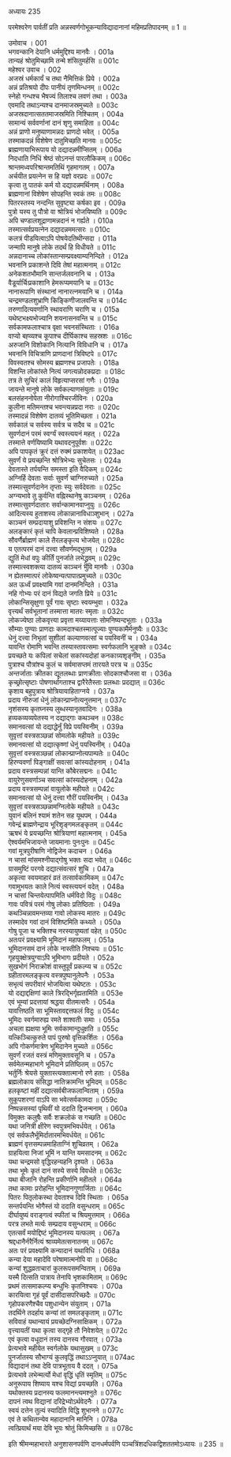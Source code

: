 अध्यायः 235

परमेश्वरेण पार्वतीं प्रति अन्नस्वर्णगोभूकन्याविद्यादानानां महिमप्रतिपादनम् ॥ 1 ॥

उमोवाच ।	001  
भगवन्कानि देयानि धर्ममुद्दिश्य मानवैः ।	001a  
तान्यहं श्रोतुमिच्छामि तन्मे शंसितुमर्हसि ॥	001c  
महेश्वर उवाच ।	002  
अजस्रं धर्मकार्यं च तथा नैमित्तिकं प्रिये ।	002a  
अन्नं प्रतिश्रयो दीपः पानीयं तृणमिन्धनम् ॥	002c  
स्नेहो गन्धश्च भैषज्यं तिलाश्च लवणं तथा ।	003a  
एवमादि तथाऽन्यश्च दानमाजस्रमुच्यते ॥	003c  
अजस्रदानात्सततमाजस्रमिति निश्चितम् ।	004a  
सामान्यं सर्ववर्णानां दानं शृणु समाहिता ॥	004c  
अन्नं प्राणो मनुष्याणामन्नदः प्राणदो भवेत् ।	005a  
तस्माकदन्नं विशेषेण दातुमिच्छति मानवः ॥	005c  
ब्राह्मणायाभिरूपाय यो दद्यादन्नमीप्सितम् ।	006a  
निदधाति निधिं श्रेष्ठं सोऽनन्तं पारलौकिकम् ॥	006c  
श्रान्तमध्वपरिश्रान्तमतिथिं गृहमागतम् ।	007a  
अर्चयीत प्रयत्नेन स हि यज्ञो वरप्रदः ॥	007c  
कृत्वा तु पातकं कर्म यो दद्यादन्नमर्थिनाम् ।	008a  
ब्राह्मणानां विशेषेण सोपहन्ति स्वकं तमः ॥	008c  
पितरस्तस्य नन्दन्ति सुवृष्ट्या कर्षका इव ।	009a  
पुत्रो यस्य तु पौत्रो वा श्रोत्रियं भोजयिष्यति ॥	009c  
अपि चण्डालशूद्राणामन्नदानं न गर्ह्यते ।	010a  
तस्मात्सर्वप्रयत्नेन दद्यादन्नममत्सरः ॥	010c  
कलत्रं पीडयित्वाऽपि पोषयेदतिथीन्सदा ।	011a  
जन्मापि मानुषे लोके तदर्थं हि विधीयते ॥	011c  
अन्नदानाच्च लोकांस्तान्सम्प्रवक्ष्याम्यनिन्दिते ।	012a  
भवनानि प्रकाशन्ते दिवि तेषां महात्मनाम् ॥	012c  
अनेकशतभौमानि सान्तर्जलवनानि च ।	013a  
वैडूर्यार्चिःप्रकाशानि हेमरूप्यमयानि च ॥	013c  
नानारूपाणि संस्थानां नानारत्नमयानि च ।	014a  
चन्द्रमण्डलशुभ्राणि किङ्किणीजालवन्ति च ॥	014c  
तरुणादित्यवर्णानि स्थावराणि चराणि च ।	015a  
यथेष्टभक्ष्यभोज्यानि शयनासनवन्ति च ॥	015c  
सर्वकामफलाश्चात्र वृक्षा भवनसंस्थिताः ।	016a  
वाप्यो बह्व्यश्च कूपाश्च दीर्घिकाश्च सहस्रशः ॥	016c  
अरुजानि विशोकानि नित्यानि विविधानि च ।	017a  
भवनानि विचित्राणि प्राणदानां त्रिविष्टपे ॥	017c  
विवस्वतश्च सोमस्य ब्रह्मणश्च प्रजापतेः ।	018a  
विशन्ति लोकांस्ते नित्यं जगत्यन्नोदकप्रदाः ॥	018c  
तत्र ते सुचिरं कालं विहृत्याप्सरसां गणैः ।	019a  
जायन्ते मानुषे लोके सर्वकल्याणसंयुताः ॥	019c  
बलसंहननोपेता नीरोगाश्चिरजीविनः ।	020a  
कुलीना मतिमन्तश्च भवन्त्यन्नप्रदा नराः ॥	020c  
तस्मादन्नं विशेषेण दातव्यं भूतिमिच्छता ।	021a  
सर्वकालं च सर्वस्य सर्वत्र च सदैव च ॥	021c  
सुवर्णदानं परमं स्वर्ग्यं स्वस्त्ययनं महत् ।	022a  
तस्मात्ते वर्णयिष्यामि यथावदनुपूर्वशः ॥	022c  
अपि पापकृतं क्रूरं दत्तं रुक्मं प्रकाशयेत् ॥	023ac  
सुवर्णं ये प्रयच्छन्ति श्रोत्रिभेभ्यः सुचेतसः ।	024a  
देवतास्ते तर्पयन्ति समस्ता इति वैदिकम् ॥	024c  
अग्निर्हि देवताः सर्वाः सुवर्णं चाग्निरुच्यते ।	025a  
तस्मात्सुवर्णदानेन तृप्ताः स्युः सर्वदेवताः ॥	025c  
अग्न्यभावे तु कुर्वन्ति वह्निस्थानेषु काञ्चनम् ।	026a  
तस्मात्सुवर्णदातारः सर्वान्कामानवाप्नुयुः ॥	026c  
आदित्यस्य हुताशस्य लोकान्नानाविधाञ्शुभान् ।	027a  
काञ्चनं सम्प्रदायाशु प्रविशन्ति न संशयः ॥	027c  
अलङ्कारं कृतं चापि केवलान्प्रविशिष्यते ।	028a  
सौवर्णैर्ब्राह्मणं काले तैरलङ्कृत्य भोजयेत् ॥	028c  
य एतत्परमं दानं दत्त्वा सौवर्णमद्भुतम् ।	029a  
द्युतिं मेधां वपुः कीर्तिं पुनर्जाते लभेद्ध्रुवम् ॥	029c  
तस्मात्स्वशक्त्या दातव्यं काञ्चनं भुवि मानवैः ।	030a  
न ह्येतस्मात्परं लोकेष्वन्यत्पापात्प्रमुच्यते ॥	030c  
अत ऊर्ध्वं प्रवक्ष्यामि गवां दानमनिन्दिते ।	031a  
नहि गोभ्यः परं दानं विद्यते जगति प्रिये ॥	031c  
लोकान्सिसृक्षुणा पूर्वं गावः सृष्टाः स्वयम्भुवा ।	032a  
वृत्त्यर्थं सर्वभूतानां तस्मात्ता मातरः स्मृताः ॥	032c  
लोकज्येष्ठा लोकवृत्त्या प्रवृत्ता मय्यायत्ताः सोमनिष्यन्दभूताः ।	033a  
सौम्याः पुण्याः प्राणदाः कामदाश्चतस्मात्पूज्याः पुण्यकामैर्मनुष्यैः ॥	033c  
धेनुं दत्त्वा निभृतां सुशीलां कल्याणवत्सां च पयस्विनीं च ।	034a  
यावन्ति रोमाणि भवन्ति तस्यास्तावत्समाः स्वर्गफलानि भुङ्क्ते ॥	034c  
प्रयच्छते यः कपिलां सचेलां सकांस्यदोहां कनकाग्र्यशृङ्गीम् ।	035a  
पुत्राश्च पौत्रांश्च कुलं च सर्वमासप्तमं तारयते परत्र च ॥	035c  
अन्तर्जाताः क्रीतका द्यूतलब्धाः प्राणक्रीताः सोदकाश्चौजसा वा ।	036a  
कृच्छ्रोत्सृष्टाः पोषणार्थागताश्च द्वारैरेतैस्ताः प्रलब्धाः प्रदद्यात् ॥	036c  
कृशाय बहुपुत्राय श्रोत्रियायाहिताग्नये ।	037a  
प्रदाय नीरुजां धेनुं लोकान्प्राप्नोत्यनुत्तमान् ॥	037c  
नृशंसस्य कृतघ्नस्य लुब्धस्यानृतवादिनः ।	038a  
हव्यकव्यव्यपेतस्य न दद्याद्गाः कथञ्चन ॥	038c  
समानवत्सां यो दद्याद्धेर्नुं विप्रे पयस्विनीम् ।	039a  
सुवृत्तां वस्त्रसञ्छन्नां सोमलोके महीयते ॥	039c  
समानवत्सां यो दद्यात्कृष्णां धेनुं पयस्विनीम् ।	040a  
सुवृत्तां वस्त्रसञ्छन्नां लोकान्प्राप्नोत्यपाम्पतेः ॥	040c  
हिरण्यवर्णां पिङ्गाक्षीं सवत्सां कांस्यदोहनाम् ।	041a  
प्रदाय वस्त्रसम्पन्नां यान्ति कौबेरसद्मनः ॥	041c  
वायुरेणुसवर्णाञ्च सवत्सां कांस्यदोहनाम् ।	042a  
प्रदाय वस्त्रसम्पन्नां वायुलोके महीयते ॥	042c  
समानवत्सां यो धेनुं दत्त्वा गौरीं पयस्विनीम् ।	043a  
सुवृत्तां वस्त्रसञ्छन्नामग्निलोके महीयते ॥	043c  
युवानं बलिनं श्यामं शतेन सह यूथपम् ।	044a  
गवेन्द्रं ब्राह्मणेन्द्राय भूरिशृङ्गमलङ्कृतम् ॥	044c  
ऋषभं ये प्रयच्छन्ति श्रोत्रियाणां महात्मनाम् ।	045a  
ऐश्वर्यमभिजायन्ते जायमानाः पुनःपुनः ॥	045c  
गवां मूत्रपुरीषाणि नोद्विजेन कदाचन ।	046a  
न चासां मांसमश्नीयाद्गोषु भक्तः सदा भवेत् ॥	046c  
ग्रासमुष्टिं परगवे दद्यात्संवत्सरं शुचि ।	047a  
अकृत्वा स्वयमाहारं व्रतं तत्सार्वकामिकम् ॥	047c  
गवामुभयतः काले नित्यं स्वस्त्ययनं वदेत् ।	048a  
न चासां चिन्तयेत्पापमिति धर्मविदो विदुः ॥	048c  
गावः पवित्रं परमं गोषु लोकाः प्रतिष्ठिताः ।	049a  
कथञ्चिन्नावमन्तव्या गावो लोकस्य मातरः ॥	049c  
तस्मादेव गवां दानं विशिष्टमिति कथ्यते ।	050a  
गोषु पूजा च भक्तिश्च नरस्यायुष्यतां वहेत् ॥	050c  
अतःपरं प्रवक्ष्यामि भूमिदानं महाफलम् ।	051a  
भूमिदानसमं दानं लोके नास्तीति निश्चयः ॥	051c  
गृहयुक्क्षेत्रयुग्वाऽपि भूमिभागः प्रदीयते ।	052a  
सुखभोगं निराक्रोशं वास्तुपूर्वं प्रकल्प्य च ॥	052c  
ग्रहीतारमलङ्कृत्य वस्त्रपुष्पानुलेपनैः ।	053a  
सभृत्यं सपरीवारं भोजयित्वा यथेष्टतः ।	053c  
यो दद्याद्दक्षिणां काले त्रिरद्भिर्गृह्यतामिति ॥	053e  
एवं भूम्यां प्रदत्तायां श्रद्धया वीतमत्सरैः ।	054a  
यावत्तिष्ठति सा भूमिस्तावद्दत्तफलं विदुः ॥	054c  
भूमिदः स्वर्गमारुह्य रमते शाश्वतीः समाः ।	055a  
अचला ह्यक्षया भूमिः सर्वकामान्दुधुक्षति ॥	055c  
यत्किञ्चित्कुरुते पापं पुरुषो वृत्तिकर्शितः ।	056a  
अपि गोकर्णमात्रेण भूमिदानेन मुच्यते ॥	056c  
सुवर्णं रजतं वस्त्रं मणिमुक्तावसूनि च ।	057a  
सर्वमेतन्महाभागे भूमिदाने प्रतिष्ठितम् ॥	057c  
भर्तुर्निः श्रेयसे युक्तास्त्यक्तात्मानो रणे हताः ।	058a  
ब्रह्मलोकाय संसिद्धा नातिक्रामन्ति भूमिदम् ॥	058c  
हलकृष्टां महीं दद्यात्सर्वबीजफलान्विताम् ।	059a  
सुकूपशरणां वाऽपि सा भवेत्सर्वकामदा ॥	059c  
निष्पन्नसस्यां पृथिवीं यो ददाति द्विजन्मनाम् ।	060a  
विमुक्तः कलुषैः सर्वैः शक्रलोकं स गच्छति ॥	060c  
यथा जनित्री क्षीरेण स्वपुत्रमभिवर्धयेत् ।	061a  
एवं सर्वफलैर्भूमिर्दातारमभिवर्धयेत् ॥	061c  
ब्राह्मणं वृत्तसम्पन्नमाहिताग्निं शुचिव्रतम् ।	062a  
ग्राहयित्वा निजां भूमिं न यान्ति यमसादनम् ॥	062c  
यथा चन्द्रमसो वृद्धिरहन्यहनि दृश्यते ।	063a  
तथा भूमेः कृतं दानं सस्ये सस्ये विवर्धते ॥	063c  
यथा बीजानि रोहन्ति प्रकीर्णानि महीतले ।	064a  
तथा कामाः प्ररोहन्ति भूमिदानगुणार्जिताः ॥	064c  
पितरः पितृलोकस्था देवताश्च दिवि स्थिताः ।	065a  
सन्तर्पयन्ति भोगैस्तं यो ददाति वसुन्धराम् ॥	065c  
दीर्घायुष्यं वराङ्गत्वं स्फीतां च श्रियमुत्तमाम् ।	066a  
परत्र लभते मर्त्यः सम्प्रदाय वसुन्धराम् ॥	066c  
एतत्सर्वं मयोद्दिष्टं भूमिदानस्य यत्फलम् ।	067a  
श्रद्दधानैर्नरैर्नित्यं श्राव्यमेतत्सनातनम् ॥	067c  
अतः परं प्रवक्ष्यामि कन्यादानं यथाविधि ।	068a  
कन्या देया महादेवि परेषामात्मनोपि वा ॥	068c  
कन्यां शुद्धव्रताचारां कुलरूपसमन्विताम् ।	069a  
यस्मै दित्सति पात्राय तेनापि भृशकामिताम् ॥	069c  
प्रथमं तत्समाकल्प्य बन्धुभिः कृतनिश्चयः ।	070a  
कारयित्वा गृहं पूर्वं दासीदासपरिच्छदैः ॥	070c  
गृहोपकरणैश्चैव पशुधान्येन संयुताम् ।	071a  
तदर्थिने तदर्हाय कन्यां तां समलङ्कृताम् ॥	071c  
सविवाहं यथान्यायं प्रयच्छेदग्निसाक्षिकम् ।	072a  
वृत्त्यायतीं यथा कृत्वा सद्गृहे तौ निवेशयेत् ॥	072c  
एवं कृत्वा वधूदानं तस्य दानस्य गौरवात् ।	073a  
प्रेत्यभावे महीयेत स्वर्गलोके यथासुखम् ॥	073c  
पुनर्जातस्य सौभाग्यं कुलवृद्धिं तथाऽऽप्नुयात् ॥	074ac  
विद्यादानं तथा देवि पात्रभूताय वै ददत् ।	075a  
प्रेत्यभावे लभेन्मर्त्यो मेधां वृद्धिं धृतिं स्मृतिम् ॥	075c  
अनुरूपाय शिष्याय यश्च विद्यां प्रयच्छति ।	076a  
यथोक्तस्य प्रदानस्य फलमानन्त्यमश्नुते ॥	076c  
दापनं त्वथ विद्यानां दरिद्रेभ्योऽर्थवेदनैः ।	077a  
स्वयं दत्तेन तुल्यं स्यादिति विद्धि शुभानने ॥	077c  
एवं ते कथितान्येव महादानानि मानिनि ।	078a  
त्वत्प्रियार्थं मया देवि भूयः श्रोतुं किमिच्छसि ॥ ॥	078c  

इति श्रीमन्महाभारते अनुशासनपर्वणि दानधर्मपर्वणि पञ्चत्रिंशदधिकद्विशततमोऽध्यायः ॥ 235 ॥	
